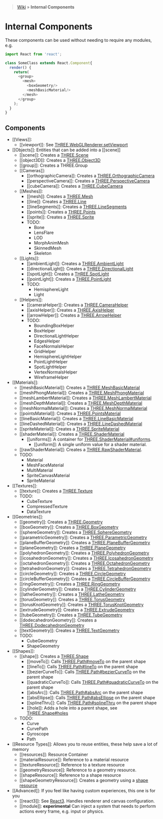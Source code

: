 > [Wiki](Home) » **Internal Components**

# Internal Components

These components can be used without needing to require any modules, e.g.

```js
import React from 'react';

class SomeClass extends React.Component{
  render() {
    return(
      <group>
        <mesh>
          <boxGeometry/>
          <meshBasicMaterial/>
        </mesh>
      </group>
    );
  }
}
```

## Components

* [[Views]]:
  * [[viewport]]: See [THREE.WebGLRenderer.setViewport](http://threejs.org/docs/#Reference/Renderers/WebGLRenderer.setViewport)
* [[Objects]]: Entities that can be added into a [[scene]]
  * [[scene]]: Creates a [THREE.Scene](http://threejs.org/docs/#Reference/Scenes/Scene)
  * [[object3D]]: Creates a [THREE.Object3D](http://threejs.org/docs/#Reference/Core/Object3D)
  * [[group]]: Creates a THREE.Group
  * [[Cameras]]:
    * [[orthographicCamera]]: Creates a [THREE.OrthographicCamera](http://threejs.org/docs/#Reference/Cameras/OrthographicCamera)
    * [[perspectiveCamera]]: Creates a [THREE.PerspectiveCamera](http://threejs.org/docs/#Reference/Cameras/PerspectiveCamera)
    * [[cubeCamera]]: Creates a [THREE.CubeCamera](http://threejs.org/docs/#Reference/Cameras/CubeCamera)
  * [[Meshes]]:
    * [[mesh]]: Creates a [THREE.Mesh](http://threejs.org/docs/#Reference/Objects/Mesh)
    * [[line]]: Creates a [THREE.Line](http://threejs.org/docs/#Reference/Objects/Line)
    * [[lineSegments]]: Creates a [THREE.LineSegments](http://threejs.org/docs/#Reference/Objects/LineSegments)
    * [[points]]: Creates a [THREE.Points](http://threejs.org/docs/#Reference/Objects/Points)
    * [[sprite]]: Creates a [THREE.Sprite](http://threejs.org/docs/#Reference/Objects/Sprite)
    * TODO:
      * Bone
      * LensFlare
      * LOD
      * MorphAnimMesh
      * SkinnedMesh
      * Skeleton
  * [[Lights]]:
    * [[ambientLight]]: Creates a [THREE.AmbientLight](http://threejs.org/docs/#Reference/Lights/AmbientLight)
    * [[directionalLight]]: Creates a [THREE.DirectionalLight](http://threejs.org/docs/#Reference/Lights/DirectionalLight)
    * [[spotLight]]: Creates a [THREE.SpotLight](http://threejs.org/docs/#Reference/Lights/SpotLight)
    * [[pointLight]]: Creates a [THREE.PointLight](http://threejs.org/docs/#Reference/Lights/PointLight)
    * TODO:
      * HemisphereLight
      * Light
  * [[Helpers]]:
    * [[cameraHelper]]: Creates a [THREE.CameraHelper](http://threejs.org/docs/#Reference/Extras.Helpers/CameraHelper)
    * [[axisHelper]]: Creates a [THREE.AxisHelper](http://threejs.org/docs/#Reference/Extras.Helpers/AxisHelper)
    * [[arrowHelper]]: Creates a [THREE.ArrowHelper](http://threejs.org/docs/#Reference/Extras.Helpers/ArrowHelper)
    * TODO:
      * BoundingBoxHelper
      * BoxHelper
      * DirectionalLightHelper
      * EdgesHelper
      * FaceNormalsHelper
      * GridHelper
      * HemisphereLightHelper
      * PointLightHelper
      * SpotLightHelper
      * VertexNormalsHelper
      * WireframeHelper
* [[Materials]]:
  * [[meshBasicMaterial]]: Creates a [THREE.MeshBasicMaterial](http://threejs.org/docs/#Reference/Materials/MeshBasicMaterial)
  * [[meshPhongMaterial]]: Creates a [THREE.MeshPhongMaterial](http://threejs.org/docs/#Reference/Materials/MeshPhongMaterial)
  * [[meshLambertMaterial]]: Creates a [THREE.MeshLambertMaterial](http://threejs.org/docs/#Reference/Materials/MeshLambertMaterial)
  * [[meshDepthMaterial]]: Creates a [THREE.MeshDepthMaterial](http://threejs.org/docs/#Reference/Materials/MeshDepthMaterial)
  * [[meshNormalMaterial]]: Creates a [THREE.MeshNormalMaterial](http://threejs.org/docs/#Reference/Materials/MeshNormalMaterial)
  * [[pointsMaterial]]: Creates a [THREE.PointsMaterial](http://threejs.org/docs/#Reference/Materials/PointsMaterial)
  * [[lineBasicMaterial]]: Creates a [THREE.LineBasicMaterial](http://threejs.org/docs/#Reference/Materials/LineBasicMaterial)
  * [[lineDashedMaterial]]: Creates a [THREE.LineDashedMaterial](http://threejs.org/docs/#Reference/Materials/LineDashedMaterial)
  * [[spriteMaterial]]: Creates a [THREE.SpriteMaterial](http://threejs.org/docs/#Reference/Materials/SpriteMaterial)
  * [[shaderMaterial]]: Creates a [THREE.ShaderMaterial](http://threejs.org/docs/#Reference/Materials/ShaderMaterial)
    * [[uniforms]]: A container for [THREE.ShaderMaterial#uniforms](http://threejs.org/docs/#Reference/Materials/ShaderMaterial.uniforms).
      * [[uniform]]: A single uniform value for a shader material.
  * [[rawShaderMaterial]]: Creates a [THREE.RawShaderMaterial](http://threejs.org/docs/#Reference/Materials/RawShaderMaterial).
  * TODO:
    * Material
    * MeshFaceMaterial
    * MultiMaterial
    * SpriteCanvasMaterial
    * SpriteMaterial
* [[Textures]]:
  * [[texture]]: Creates a [THREE.Texture](http://threejs.org/docs/#Reference/Textures/Texture)
  * TODO:
    * CubeTexture
    * CompressedTexture
    * DataTexture
* [[Geometries]]:
  * [[geometry]]: Creates a [THREE.Geometry](http://threejs.org/docs/#Reference/Extras.Geometries/Geometry)
  * [[boxGeometry]]: Creates a [THREE.BoxGeometry](http://threejs.org/docs/#Reference/Extras.Geometries/BoxGeometry)
  * [[sphereGeometry]]: Creates a [THREE.SphereGeometry](http://threejs.org/docs/#Reference/Extras.Geometries/SphereGeometry)
  * [[parametricGeometry]]: Creates a [THREE.ParametricGeometry](http://threejs.org/docs/#Reference/Extras.Geometries/ParametricGeometry)
  * [[planeBufferGeometry]]: Creates a [THREE.PlaneBufferGeometry](http://threejs.org/docs/#Reference/Extras.Geometries/PlaneBufferGeometry)
  * [[planeGeometry]]: Creates a [THREE.PlaneGeometry](http://threejs.org/docs/#Reference/Extras.Geometries/PlaneGeometry)
  * [[polyhedronGeometry]]: Creates a [THREE.PolyhedronGeometry](http://threejs.org/docs/#Reference/Extras.Geometries/PolyhedronGeometry)
  * [[icosahedronGeometry]]: Creates a [THREE.IcosahedronGeometry](http://threejs.org/docs/#Reference/Extras.Geometries/IcosahedronGeometry)
  * [[octahedronGeometry]]: Creates a [THREE.OctahedronGeometry](http://threejs.org/docs/#Reference/Extras.Geometries/OctahedronGeometry)
  * [[tetrahedronGeometry]]: Creates a [THREE.TetrahedronGeometry](http://threejs.org/docs/#Reference/Extras.Geometries/TetrahedronGeometry)
  * [[circleGeometry]]: Creates a [THREE.CircleGeometry](http://threejs.org/docs/#Reference/Extras.Geometries/CircleGeometry)
  * [[circleBufferGeometry]]: Creates a [THREE.CircleBufferGeometry](http://threejs.org/docs/#Reference/Extras.Geometries/CircleBufferGeometry)
  * [[ringGeometry]]: Creates a [THREE.RingGeometry](http://threejs.org/docs/#Reference/Extras.Geometries/RingGeometry)
  * [[cylinderGeometry]]: Creates a [THREE.CylinderGeometry](http://threejs.org/docs/#Reference/Extras.Geometries/CylinderGeometry)
  * [[latheGeometry]]: Creates a [THREE.LatheGeometry](http://threejs.org/docs/#Reference/Extras.Geometries/LatheGeometry)
  * [[torusGeometry]]: Creates a [THREE.TorusGeometry](http://threejs.org/docs/#Reference/Extras.Geometries/TorusGeometry)
  * [[torusKnotGeometry]]: Creates a [THREE.TorusKnotGeometry](http://threejs.org/docs/#Reference/Extras.Geometries/TorusKnotGeometry)
  * [[extrudeGeometry]]: Creates a [THREE.ExtrudeGeometry](http://threejs.org/docs/#Reference/Extras.Geometries/ExtrudeGeometry)
  * [[tubeGeometry]]: Creates a [THREE.TubeGeometry](http://threejs.org/docs/#Reference/Extras.Geometries/TubeGeometry)
  * [[dodecahedronGeometry]]: Creates a [THREE.DodecahedronGeometry](http://threejs.org/docs/index.html#Reference/Extras.Geometries/DodecahedronGeometry)
  * [[textGeometry]]: Creates a [THREE.TextGeometry](http://threejs.org/docs/#Reference/Extras.Geometries/TextGeometry)
  * TODO:
    * CubeGeometry
    * ShapeGeometry
* [[Shapes]]:
  * [[shape]]: Creates a [THREE.Shape](http://threejs.org/docs/#Reference/Extras.Core/Shape)
    * [[moveTo]]: Calls [THREE.Path#moveTo](http://threejs.org/docs/#Reference/Extras.Core/Path.moveTo) on the parent shape
    * [[lineTo]]: Calls [THREE.Path#lineTo](http://threejs.org/docs/#Reference/Extras.Core/Path.lineTo) on the parent shape
    * [[bezierCurveTo]]: Calls [THREE.Path#bezierCurveTo](http://threejs.org/docs/#Reference/Extras.Core/Path.bezierCurveTo) on the parent shape
    * [[quadraticCurveTo]]: Calls [THREE.Path#quadraticCurveTo](http://threejs.org/docs/#Reference/Extras.Core/Path.quadraticCurveTo) on the parent shape
    * [[absArc]]: Calls [THREE.Path#absArc](http://threejs.org/docs/#Reference/Extras.Core/Path.absarc) on the parent shape
    * [[absEllipse]]: Calls [THREE.Path#absEllipse](http://threejs.org/docs/#Reference/Extras.Core/Path.absellipse) on the parent shape
    * [[splineThru]]: Calls [THREE.Path#splineThru](http://threejs.org/docs/#Reference/Extras.Core/Path.splineThru) on the parent shape
    * [[hole]]: Adds a hole into a parent shape, see [THREE.Shape#holes](http://threejs.org/docs/#Reference/Extras.Core/Shape.holes)
  * TODO:
    * Curve
    * CurvePath
    * Gyroscope
    * Path
* [[Resource Types]]: Allows you to reuse entities, these help save a lot of memory
  * [[resources]]: Resource Container
  * [[materialResource]]: Reference to a material resource
  * [[textureResource]]: Reference to a texture resource
  * [[geometryResource]]: Reference to a geometry resource.
  * [[shapeResource]]: Reference to a shape resource
  * [[shapeGeometryResource]]: Creates a geometry using a [shape resource](shape)
* [[Advanced]]: If you feel like having custom experiences, this one is for you
  * [[react3]]: See [React3](Entry-Point). Handles renderer and canvas configuration.
  * [[module]]: **experimental** Can inject a system that needs to perform actions every frame, e.g. input or physics.
